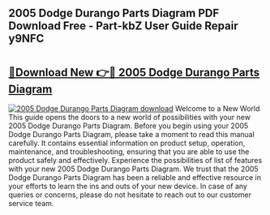 ## 2005 Dodge Durango Parts Diagram PDF Download Free - Part-kbZ User Guide Repair y9NFC

# <h2><a href="http://dfogg2n.blite.top/?on=2005+Dodge+Durango+Parts+Diagram">🔗Download New 👉🔴 2005 Dodge Durango Parts Diagram</a></h2>

[![2005 Dodge Durango Parts Diagram download](https://i.imgur.com/lujVjoI.png)](http://dfogg2n.blite.top/?on=2005+Dodge+Durango+Parts+Diagram)
Welcome to a New World This guide opens the doors to a new world of possibilities with your new 2005 Dodge Durango Parts Diagram. Before you begin using your 2005 Dodge Durango Parts Diagram, please take a moment to read this manual carefully. It contains essential information on product setup, operation, maintenance, and troubleshooting, ensuring that you are able to use the product safely and effectively. Experience the possibilities of list of features with your new 2005 Dodge Durango Parts Diagram. We trust that the 2005 Dodge Durango Parts Diagram has been a reliable and effective resource in your efforts to learn the ins and outs of your new device. In case of any queries or concerns, please do not hesitate to reach out to our customer service team.
